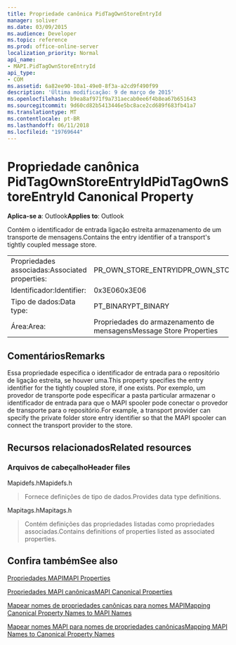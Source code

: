 ```yaml
---
title: Propriedade canônica PidTagOwnStoreEntryId
manager: soliver
ms.date: 03/09/2015
ms.audience: Developer
ms.topic: reference
ms.prod: office-online-server
localization_priority: Normal
api_name:
- MAPI.PidTagOwnStoreEntryId
api_type:
- COM
ms.assetid: 6a82ee90-10a1-49e0-8f3a-a2cd9f490f99
description: 'Última modificação: 9 de março de 2015'
ms.openlocfilehash: b9ea8af971f9a731aecab0ee6f4b8ea67b651643
ms.sourcegitcommit: 9d60cd82b5413446e5bc8ace2cd689f683fb41a7
ms.translationtype: MT
ms.contentlocale: pt-BR
ms.lasthandoff: 06/11/2018
ms.locfileid: "19769644"
---
```

# <a name="pidtagownstoreentryid-canonical-property"></a><span data-ttu-id="48e71-103">Propriedade canônica PidTagOwnStoreEntryId</span><span class="sxs-lookup"><span data-stu-id="48e71-103">PidTagOwnStoreEntryId Canonical Property</span></span>

  
  
<span data-ttu-id="48e71-104">**Aplica-se a**: Outlook</span><span class="sxs-lookup"><span data-stu-id="48e71-104">**Applies to**: Outlook</span></span> 
  
<span data-ttu-id="48e71-105">Contém o identificador de entrada ligação estreita armazenamento de um transporte de mensagens.</span><span class="sxs-lookup"><span data-stu-id="48e71-105">Contains the entry identifier of a transport's tightly coupled message store.</span></span>
  
|||
|:-----|:-----|
|<span data-ttu-id="48e71-106">Propriedades associadas:</span><span class="sxs-lookup"><span data-stu-id="48e71-106">Associated properties:</span></span>  <br/> |<span data-ttu-id="48e71-107">PR_OWN_STORE_ENTRYID</span><span class="sxs-lookup"><span data-stu-id="48e71-107">PR_OWN_STORE_ENTRYID</span></span>  <br/> |
|<span data-ttu-id="48e71-108">Identificador:</span><span class="sxs-lookup"><span data-stu-id="48e71-108">Identifier:</span></span>  <br/> |<span data-ttu-id="48e71-109">0x3E06</span><span class="sxs-lookup"><span data-stu-id="48e71-109">0x3E06</span></span>  <br/> |
|<span data-ttu-id="48e71-110">Tipo de dados:</span><span class="sxs-lookup"><span data-stu-id="48e71-110">Data type:</span></span>  <br/> |<span data-ttu-id="48e71-111">PT_BINARY</span><span class="sxs-lookup"><span data-stu-id="48e71-111">PT_BINARY</span></span>  <br/> |
|<span data-ttu-id="48e71-112">Área:</span><span class="sxs-lookup"><span data-stu-id="48e71-112">Area:</span></span>  <br/> |<span data-ttu-id="48e71-113">Propriedades do armazenamento de mensagens</span><span class="sxs-lookup"><span data-stu-id="48e71-113">Message Store Properties</span></span>  <br/> |
   
## <a name="remarks"></a><span data-ttu-id="48e71-114">Comentários</span><span class="sxs-lookup"><span data-stu-id="48e71-114">Remarks</span></span>

<span data-ttu-id="48e71-115">Essa propriedade especifica o identificador de entrada para o repositório de ligação estreita, se houver uma.</span><span class="sxs-lookup"><span data-stu-id="48e71-115">This property specifies the entry identifier for the tightly coupled store, if one exists.</span></span> <span data-ttu-id="48e71-116">Por exemplo, um provedor de transporte pode especificar a pasta particular armazenar o identificador de entrada para que o MAPI spooler pode conectar o provedor de transporte para o repositório.</span><span class="sxs-lookup"><span data-stu-id="48e71-116">For example, a transport provider can specify the private folder store entry identifier so that the MAPI spooler can connect the transport provider to the store.</span></span>
  
## <a name="related-resources"></a><span data-ttu-id="48e71-117">Recursos relacionados</span><span class="sxs-lookup"><span data-stu-id="48e71-117">Related resources</span></span>

### <a name="header-files"></a><span data-ttu-id="48e71-118">Arquivos de cabeçalho</span><span class="sxs-lookup"><span data-stu-id="48e71-118">Header files</span></span>

<span data-ttu-id="48e71-119">Mapidefs.h</span><span class="sxs-lookup"><span data-stu-id="48e71-119">Mapidefs.h</span></span>
  
> <span data-ttu-id="48e71-120">Fornece definições de tipo de dados.</span><span class="sxs-lookup"><span data-stu-id="48e71-120">Provides data type definitions.</span></span>
    
<span data-ttu-id="48e71-121">Mapitags.h</span><span class="sxs-lookup"><span data-stu-id="48e71-121">Mapitags.h</span></span>
  
> <span data-ttu-id="48e71-122">Contém definições das propriedades listadas como propriedades associadas.</span><span class="sxs-lookup"><span data-stu-id="48e71-122">Contains definitions of properties listed as associated properties.</span></span>
    
## <a name="see-also"></a><span data-ttu-id="48e71-123">Confira também</span><span class="sxs-lookup"><span data-stu-id="48e71-123">See also</span></span>



[<span data-ttu-id="48e71-124">Propriedades MAPI</span><span class="sxs-lookup"><span data-stu-id="48e71-124">MAPI Properties</span></span>](mapi-properties.md)
  
[<span data-ttu-id="48e71-125">Propriedades MAPI canônicas</span><span class="sxs-lookup"><span data-stu-id="48e71-125">MAPI Canonical Properties</span></span>](mapi-canonical-properties.md)
  
[<span data-ttu-id="48e71-126">Mapear nomes de propriedades canônicas para nomes MAPI</span><span class="sxs-lookup"><span data-stu-id="48e71-126">Mapping Canonical Property Names to MAPI Names</span></span>](mapping-canonical-property-names-to-mapi-names.md)
  
[<span data-ttu-id="48e71-127">Mapear nomes MAPI para nomes de propriedades canônicas</span><span class="sxs-lookup"><span data-stu-id="48e71-127">Mapping MAPI Names to Canonical Property Names</span></span>](mapping-mapi-names-to-canonical-property-names.md)

